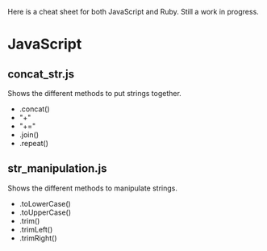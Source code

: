 Here is a cheat sheet for both JavaScript and Ruby. Still a work in progress.

# JavaScript

## concat_str.js

Shows the different methods to put strings together.

- .concat()
- "+"
- "+="
- .join()
- .repeat()

## str_manipulation.js

Shows the different methods to manipulate strings.

- .toLowerCase()
- .toUpperCase()
- .trim()
- .trimLeft()
- .trimRight()
